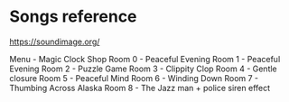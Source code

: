 # Songs reference

https://soundimage.org/

Menu   - Magic Clock Shop
Room 0 - Peaceful Evening
Room 1 - Peaceful Evening
Room 2 - Puzzle Game
Room 3 - Clippity Clop
Room 4 - Gentle closure
Room 5 - Peaceful Mind
Room 6 - Winding Down
Room 7 - Thumbing Across Alaska
Room 8 - The Jazz man + police siren effect
